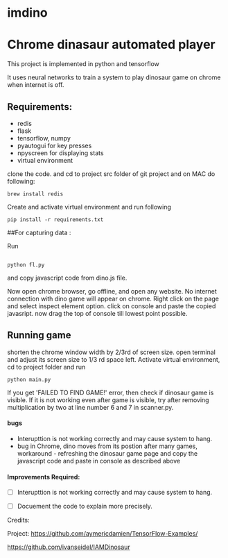 # imdino
# Chrome dinasaur automated player


This project is implemented in python and tensorflow

It uses neural networks to train a system to play dinosaur game on chrome when internet is off.

## Requirements:
- redis
- flask
- tensorflow, numpy
- pyautogui for key presses
- npyscreen for displaying stats
- virtual environment


clone the code. and cd to project src folder of git project and
on MAC do following:

```
brew install redis
```

Create and activate virtual environment and run following
```
pip install -r requirements.txt
```

##For capturing data :

Run
```

python fl.py

```
and
copy javascript code from dino.js file.

Now open chrome browser, go offline, and open any website. No internet connection with dino game will appear on chrome.
Right click on the page and select inspect element option. click on console and paste the copied javasript.
now drag the top of console till lowest point possible.


## Running game
shorten the chrome window width by 2/3rd of screen size. open terminal and adjust its screen size to 1/3 rd space left.
Activate virtual environment, cd to project folder
and run
```
python main.py

```

If you get 'FAILED TO FIND GAME!' error, then check if dinosaur game is visible. 
If it is not working even after game is visible, try after removing multiplication by two at line number 6 and 7 in scanner.py.

#### bugs
- Interupttion is not working correctly and may cause system to hang.
- bug in Chrome, dino moves from its postion after many games, workaround - refreshing the dinosaur game page and copy the javascript code and paste in console as described above

#### Improvements Required:
- [ ] Interupttion is not working correctly and may cause system to hang.
- [ ] Docuement the code to explain more precisely.





Credits:

Project: https://github.com/aymericdamien/TensorFlow-Examples/

https://github.com/ivanseidel/IAMDinosaur